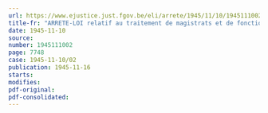 ```yaml
---
url: https://www.ejustice.just.fgov.be/eli/arrete/1945/11/10/1945111002/justel
title-fr: "ARRETE-LOI relatif au traitement de magistrats et de fonctionnaires de l'ordre judiciaire, délégués à des fonctions supérieures"
date: 1945-11-10
source:
number: 1945111002
page: 7748
case: 1945-11-10/02
publication: 1945-11-16
starts:
modifies:
pdf-original:
pdf-consolidated:
---
```


